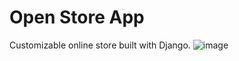 # Open Store App
Customizable online store built with Django.
![image](https://user-images.githubusercontent.com/76624375/205440144-6277ad9d-7e7b-4dfb-8d57-b6f1327abcf5.png)

